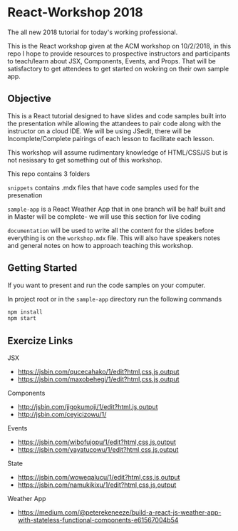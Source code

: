 # React-Workshop 2018

The all new 2018 tutorial for today's working professional. 

This is the React workshop given at the ACM workshop on 10/2/2018, in this repo I hope to provide resources to prospective instructors and participants to teach/learn about JSX, Components, Events, and Props. That will be satisfactory to get attendees to get started on wokring on their own sample app.

## Objective

This is a React tutorial designed to have slides and code samples built into the presentation while allowing the attandees to pair code along with the instructor on a cloud IDE. We will be using JSedit, there will be Incomplete/Complete pairings of each lesson to facilitate each lesson.

This workshop will assume rudimentary knowledge of HTML/CSS/JS but is not nesissary to get something out of this workshop.

This repo contains 3 folders

`snippets` contains .mdx files that have code samples used for the presenation

`sample-app` is a React Weather App that in one branch will be half built and in Master will be complete- we will use this section  for live coding

`documentation` will be used to write all the content for the slides before everything is on the `workshop.mdx` file. This will also have speakers notes and general notes on how to approach teaching this workshop.

## Getting Started

If you want to present and run the code samples on your computer.

In project root or in the `sample-app` directory run the following commands

```bash
npm install
npm start
```

## Exercize Links

JSX
- https://jsbin.com/qucecahako/1/edit?html,css,js,output
- https://jsbin.com/maxobehegi/1/edit?html,css,js,output

Components
- http://jsbin.com/jigokumoji/1/edit?html,js,output
- http://jsbin.com/ceyicizowu/1/

Events

- https://jsbin.com/wibofujopu/1/edit?html,css,js,output
- https://jsbin.com/yayatucowu/1/edit?html,css,js,output

State

- https://jsbin.com/woweqalucu/1/edit?html,css,js,output
- https://jsbin.com/namukikixu/1/edit?html,css,js,output

Weather App

  - https://medium.com/@peterekeneeze/build-a-react-js-weather-app-with-stateless-functional-components-e61567004b54
